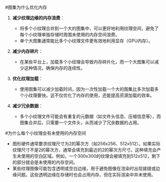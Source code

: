 #图集为什么优化内存
1. **减少纹理边缘的内存浪费**：
    
    - 将多个小纹理合并到一个大的图集中，可以更好地利用纹理空间，避免了每个小纹理单独存储时周围未使用的内存空间浪费。
    - 单个大图集通常能比多个小纹理文件更有效地利用显存（GPU内存）。
2. **减少内存碎片**：
    
    - 在某些平台上，加载多个小纹理会导致内存碎片化，而一个大图集可以减少这种情况，确保内存的连续性。
3. **优化纹理加载**：
    
    - 使用图集可以减少加载时间，因为一次性加载一个大的图集比多次加载多个小纹理要快。这不仅优化了内存的使用，还能提高资源加载的效率。
4. **减少冗余数据**：
    
    - 多个小纹理文件可能会有重复的元数据（如文件头信息、压缩信息等），而图集合并后，只需要一个文件头，从而减少了冗余数据的占用。

#为什么每个小纹理会有未使用的内存空间
- 图形硬件通常要求纹理尺寸为2的幂次方（如256x256、512x512）。如果实际纹理尺寸不是2的幂次方，通常会填充到最近的2的幂次方尺寸。这种填充会产生未使用的空白区域。例如，一个300x300的纹理会被填充到512x512，剩下的部分就会是未使用的内存空间。
- 某些纹理图像可能包含透明或空白边缘，用于避免图像在渲染时出现接缝或边缘问题。这些透明边缘在存储时也会占用内存，但在实际渲染中并未使用。
